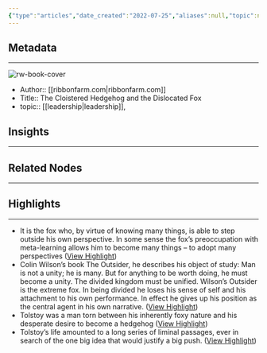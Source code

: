 ```yaml
---
{"type":"articles","date_created":"2022-07-25","aliases":null,"topic":null,"url":"https://www.ribbonfarm.com/2013/02/19/the-cloistered-hedgehog-and-the-dislocated-fox/","layout":null,"banner":null,"dg-publish":true,"tags":null,"permalink":"/300-biblio/200-articles/the-cloistered-hedgehog-and-the-dislocated-fox/","dgPassFrontmatter":true,"created":"2023-10-20T12:44:17.000-05:00","updated":"2023-10-20T12:44:17.000-05:00"}
---
```


## Metadata
---
![rw-book-cover](https://readwise-assets.s3.amazonaws.com/static/images/article0.00998d930354.png)
- Author:: [[ribbonfarm.com\|ribbonfarm.com]]
- Title:: The Cloistered Hedgehog and the Dislocated Fox
- topic:: [[leadership\|leadership]], 



## Insights
---
## Related Nodes
---

## Highlights 
---
- It is the fox who, by virtue of knowing many things, is able to step outside his own perspective. In some sense the fox’s preoccupation with meta-learning allows him to become many things – to adopt many perspectives ([View Highlight](https://instapaper.com/read/1524453601/20178720))
- Colin Wilson’s book The Outsider, he describes his object of study:
  Man is not a unity; he is many. But for anything to be worth doing, he must become a unity. The divided kingdom must be unified.
  Wilson’s Outsider is the extreme fox. In being divided he loses his sense of self and his attachment to his own performance. In effect he gives up his position as the central agent in his own narrative. ([View Highlight](https://instapaper.com/read/1524453601/20178753))
- Tolstoy was a man torn between his inherently foxy nature and his desperate desire to become a hedgehog ([View Highlight](https://instapaper.com/read/1524453601/20178762))
- Tolstoy’s life amounted to a long series of liminal passages, ever in search of the one big idea that would justify a big push. ([View Highlight](https://instapaper.com/read/1524453601/20178771))
